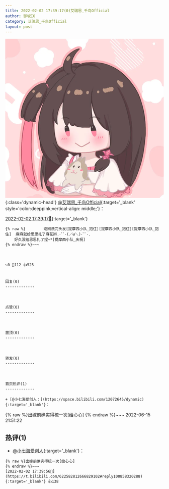 ```yaml
---
title: 2022-02-02 17:39:17(0)艾瑞思_千鸟Official
author: 御坂IO
category: 艾瑞思_千鸟Official
layout: post
---
```


![img](/images/7e08840c56f251de28bdf766b647bd5fe9a5d50a.jpg){:class='dynamic-head'}
[@艾瑞思_千鸟Official](https://space.bilibili.com/1090010845/dynamic){:target='_blank' style='color:deeppink;vertical-align: middle;'}：

[2022-02-02 17:39:17🔗](https://t.bilibili.com/622582812666829102){:target='_blank'}

~~~
{% raw %}        刚刚洗完头发[提摩西小队_抱住][提摩西小队_抱住][提摩西小队_抱住]  麻麻就给思思扎了麻花辫.･ﾟﾟ･(／ω＼)･ﾟﾟ･.
    好久没给思思扎了捏~*[提摩西小队_庆祝]
{% endraw %}~~~



↪️0 💬112 👍525


回复(0)
-------------



点赞(0)
-------------



置顶(0)
-------------



转发(0)
-------------



首页热评(1)
-------------

+ [@小七海爱创人：](https://space.bilibili.com/12072645/dynamic){:target='_blank'}：
~~~
{% raw %}出嫁前确实得梳一次[给心心]
{% endraw %}~~~
2022-06-15 21:51:22


热评(1)
-------------

+ [@小七海爱创人](https://space.bilibili.com/12072645/dynamic){:target='_blank'}：
~~~
{% raw %}出嫁前确实得梳一次[给心心]
{% endraw %}~~~
[2022-02-02 17:39:56🔗](https://t.bilibili.com/622582812666829102#reply100858320288){:target='_blank'} 👍138


